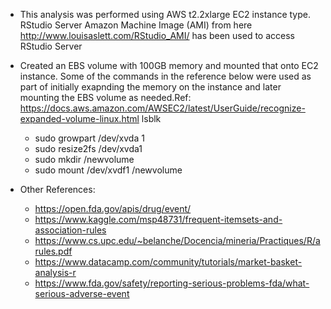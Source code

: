
- This analysis was performed using AWS t2.2xlarge EC2 instance type.
  RStudio Server Amazon Machine Image (AMI) from here 
  http://www.louisaslett.com/RStudio_AMI/ has been used to access RStudio
  Server

- Created an EBS volume with 100GB memory and mounted that onto EC2 instance.
  Some of the commands in the reference below were used as part of initially
  exapnding the memory on the instance and later mounting the EBS volume as
  needed.Ref: https://docs.aws.amazon.com/AWSEC2/latest/UserGuide/recognize-expanded-volume-linux.html
  lsblk
  - sudo growpart /dev/xvda 1
  - sudo resize2fs /dev/xvda1
  - sudo mkdir /newvolume
  - sudo mount /dev/xvdf1 /newvolume

- Other References:
  - https://open.fda.gov/apis/drug/event/
  - https://www.kaggle.com/msp48731/frequent-itemsets-and-association-rules
  - https://www.cs.upc.edu/~belanche/Docencia/mineria/Practiques/R/arules.pdf
  - https://www.datacamp.com/community/tutorials/market-basket-analysis-r
  - https://www.fda.gov/safety/reporting-serious-problems-fda/what-serious-adverse-event

